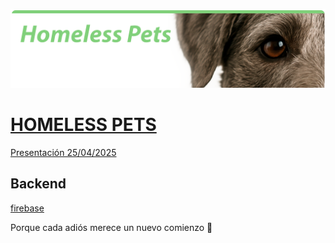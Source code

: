 
![](imgs/ReadmeHeader.png)

# [HOMELESS PETS](https://santanaolmo.github.io/HomelessPets/)
[Presentación 25/04/2025](https://www.canva.com/design/DAGlpVrkK2c/GHTvgDYKoq8GquC2-molMQ/edit)

## Backend
[firebase](https://console.firebase.google.com/u/0/project/homelesspets-70a83/overview?hl=es)

Porque cada adiós merece un nuevo comienzo 🐢
